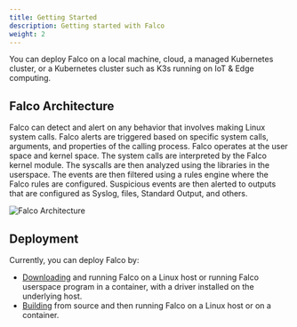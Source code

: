 ```yaml
---
title: Getting Started
description: Getting started with Falco
weight: 2
---
```

You can deploy Falco on a local machine, cloud, a managed Kubernetes cluster, or a Kubernetes cluster such as K3s running on IoT & Edge computing.

## Falco Architecture

Falco can detect and alert on any behavior that involves making Linux system calls. Falco alerts are triggered based on specific system calls, arguments, and properties of the calling process.  Falco operates at the user space and kernel space. The system calls are interpreted by the Falco kernel module. The syscalls are then analyzed using the libraries in the userspace. The events are then filtered using a rules engine where the Falco rules are configured. Suspicious events are then alerted to outputs that are configured as Syslog, files, Standard Output, and others.


![Falco Architecture](/docs/images/falco_architecture.svg)
## Deployment
Currently, you can deploy Falco by:
- [Downloading](/docs/getting-started/download) and running Falco on a Linux host or running Falco userspace program in a container, with a driver installed on the underlying host.
- [Building](/docs/getting-started/source) from source and then running Falco on a Linux host or on a container.

